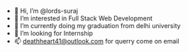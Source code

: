 - 👋 Hi, I’m @lords-suraj
- 👀 I’m interested in Full Stack Web Development
- 🌱 I’m currently doing my graduation from delhi university
- 💞️ I’m looking for Internship
- 📫 deathheart41@outlook.com for querry come on email

<!---
lords-suraj/lords-suraj is a ✨ special ✨ repository because its `README.md` (this file) appears on your GitHub profile.
You can click the Preview link to take a look at your changes.
--->

